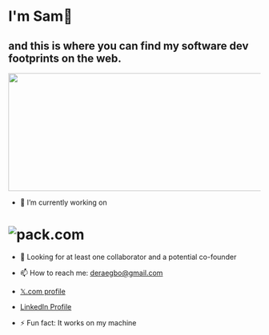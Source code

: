 # I'm Sam👋
## and this is where you can find my software dev footprints on the web.

<img src="https://drive.google.com/thumbnail?id=1Da9l5TynQ7kJPUjTSGzoJQgKPmtZyY1I" alt="" width="721.7px" height="236.3px">

- 🔭 I’m currently working on
# ![pack.com](https://drive.google.com/thumbnail?id=1O8f-bHOIdKoaQpsimfiZXS2MydJXYs8u)  
- 🤔 Looking for at least one collaborator and a potential co-founder

- 📫 How to reach me: deraegbo@gmail.com

- [𝕏.com profile](https://www.x.com/samordera)

- [LinkedIn Profile](https://linkedin.com/in/sam-egbo-6b202927a)

- ⚡ Fun fact: It works on my machine
